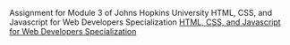 Assignment for Module 3 of Johns Hopkins University HTML, CSS, and Javascript for Web Developers Specialization
[HTML, CSS, and Javascript for Web Developers Specialization](https://www.coursera.org/specializations/html-css-javascript-for-web-developers)
